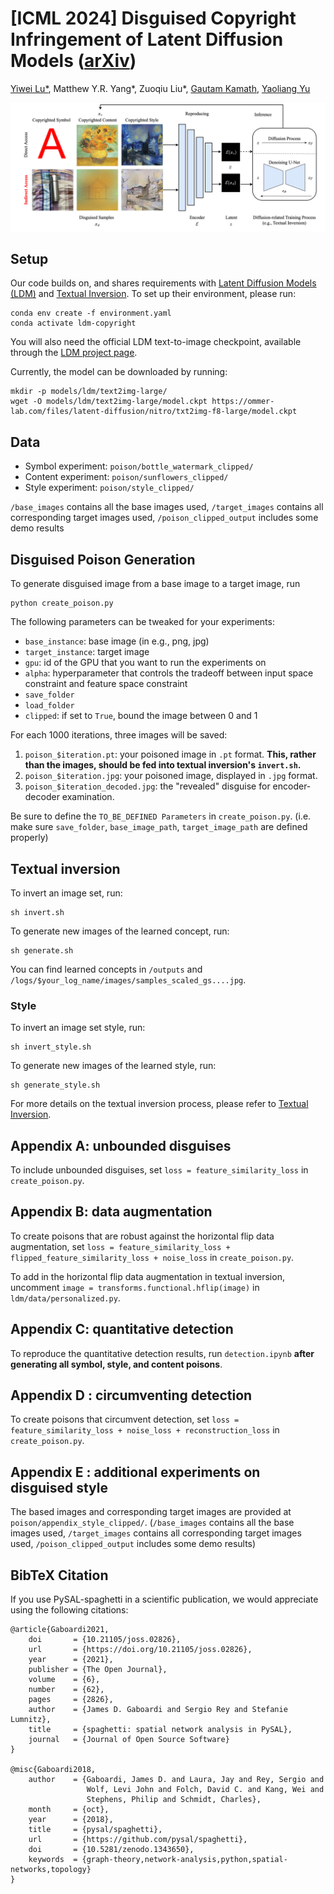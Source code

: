 # [ICML 2024] Disguised Copyright Infringement of Latent Diffusion Models ([arXiv](https://arxiv.org/abs/2404.06737))

[Yiwei Lu*](https://cs.uwaterloo.ca/~y485lu/), Matthew Y.R. Yang*, Zuoqiu Liu*, [Gautam Kamath](http://www.gautamkamath.com/), [Yaoliang Yu](https://cs.uwaterloo.ca/~y328yu/)


![Alt text](https://github.com/d1shs0ap/copyright-infringement-attacks/blob/main/img/intro2.png)

## Setup

Our code builds on, and shares requirements with [Latent Diffusion Models (LDM)](https://github.com/CompVis/latent-diffusion) and [Textual Inversion](https://github.com/rinongal/textual_inversion). To set up their environment, please run:

```
conda env create -f environment.yaml
conda activate ldm-copyright
```

You will also need the official LDM text-to-image checkpoint, available through the [LDM project page](https://github.com/CompVis/latent-diffusion). 

Currently, the model can be downloaded by running:

```
mkdir -p models/ldm/text2img-large/
wget -O models/ldm/text2img-large/model.ckpt https://ommer-lab.com/files/latent-diffusion/nitro/txt2img-f8-large/model.ckpt
```

## Data
- Symbol experiment: `poison/bottle_watermark_clipped/`
-  Content experiment: `poison/sunflowers_clipped/`
- Style experiment: `poison/style_clipped/` 

`/base_images` contains all the base images used, `/target_images` contains all corresponding target images used, `/poison_clipped_output` includes some demo results


## Disguised Poison Generation
To generate disguised image from a base image to a target image, run

```
python create_poison.py
```

The following parameters can be tweaked for your experiments:

- `base_instance`: base image (in e.g., png, jpg)
- `target_instance`: target image
- `gpu`: id of the GPU that you want to run the experiments on
- `alpha`: hyperparameter that controls the tradeoff between input space constraint and feature space constraint
- `save_folder`
- `load_folder`
- `clipped`: if set to `True`, bound the image between 0 and 1

For each 1000 iterations, three images will be saved:
1. `poison_$iteration.pt`: your poisoned image in `.pt` format. **This, rather than the images, should be fed into textual inversion's `invert.sh`.**
2. `poison_$iteration.jpg`: your poisoned image, displayed in `.jpg` format.
3. `poison_$iteration_decoded.jpg`: the "revealed" disguise for encoder-decoder examination.

Be sure to define the ```TO_BE_DEFINED Parameters``` in `create_poison.py`. (i.e. make sure `save_folder`, `base_image_path`, `target_image_path` are defined properly)

## Textual inversion
To invert an image set, run:

```
sh invert.sh
```

To generate new images of the learned concept, run:

```
sh generate.sh
```

You can find learned concepts in `/outputs` and `/logs/$your_log_name/images/samples_scaled_gs....jpg`.

### Style
To invert an image set style, run:

```
sh invert_style.sh
```

To generate new images of the learned style, run:

```
sh generate_style.sh
```

For more details on the textual inversion process, please refer to [Textual Inversion](https://github.com/rinongal/textual_inversion).

## Appendix A: unbounded disguises

To include unbounded disguises, set `loss = feature_similarity_loss` in `create_poison.py`.

## Appendix B: data augmentation

To create poisons that are robust against the horizontal flip data augmentation, set `loss = feature_similarity_loss + flipped_feature_similarity_loss + noise_loss` in `create_poison.py`.

To add in the horizontal flip data augmentation in textual inversion, uncomment `image = transforms.functional.hflip(image)` in `ldm/data/personalized.py`.

## Appendix C: quantitative detection

To reproduce the quantitative detection results, run `detection.ipynb` **after generating all symbol, style, and content poisons**.

## Appendix D : circumventing detection

To create poisons that circumvent detection, set `loss = feature_similarity_loss + noise_loss + reconstruction_loss` in `create_poison.py`.

## Appendix E : additional experiments on disguised style

The based images and corresponding target images are provided at `poison/appendix_style_clipped/`.
(`/base_images` contains all the base images used, `/target_images` contains all corresponding target images used, `/poison_clipped_output` includes some demo results)


## BibTeX Citation

If you use PySAL-spaghetti in a scientific publication, we would appreciate using the following citations:

```
@article{Gaboardi2021,
    doi       = {10.21105/joss.02826},
    url       = {https://doi.org/10.21105/joss.02826},
    year      = {2021},
    publisher = {The Open Journal},
    volume    = {6},
    number    = {62},
    pages     = {2826},
    author    = {James D. Gaboardi and Sergio Rey and Stefanie Lumnitz},
    title     = {spaghetti: spatial network analysis in PySAL},
    journal   = {Journal of Open Source Software}
}

@misc{Gaboardi2018,
    author    = {Gaboardi, James D. and Laura, Jay and Rey, Sergio and 
                 Wolf, Levi John and Folch, David C. and Kang, Wei and 
                 Stephens, Philip and Schmidt, Charles},
    month     = {oct},
    year      = {2018},
    title     = {pysal/spaghetti},
    url       = {https://github.com/pysal/spaghetti},
    doi       = {10.5281/zenodo.1343650},
    keywords  = {graph-theory,network-analysis,python,spatial-networks,topology}
}
```
